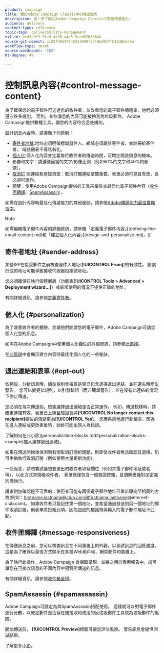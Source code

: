 ```yaml
---
product: campaign
title: 關於Adobe Campaign Classic中的傳遞能力
description: 進一步了解在Adobe Campaign Classic中管理傳遞能力。
audience: delivery
content-type: reference
topic-tags: deliverability-management
exl-id: dcd3a9f9-5fe9-4c28-a4a5-5aed67b036ab
source-git-commit: a129f49d4f045433899fd7fdbd057fb16d0ed36a
workflow-type: tm+mt
source-wordcount: '762'
ht-degree: 4%

---
```


# 控制訊息內容{#control-message-content}

為了確保您的電子郵件可送達您的收件者，並改善您的電子郵件傳遞率，他們必須遵守許多規則。 否則，某些消息的內容可能被檢測為垃圾郵件。 Adobe Campaign提供數種工具，讓您的內容符合這些規則。

設計訊息內容時，請遵循下列原則：

* [寄件者地址](#sender-address):地址必須明確標識發件人。網域必須屬於寄件者，並註冊給寄件者。 域註冊表不得私有化。
* [個人化](#personalization):個人化內容並定義每位收件者的傳送時間，可增加開啟訊息的機率。
* 影像和文字：請遵循適當的文字/影像比例（例如60%的文字和40%的影像）。
* [取消訂](#opt-out) 閱連結和登錄頁面：取消訂閱連結至關重要。表單必須可見且有效，且必須可運作。
* 預覽：使用Adobe Campaign提供的工具來檢查並最佳化電子郵件內容（[收件匣轉譯](#message-responsiveness)、[SpamAssassin](#spamassassin)）。

如需在設計內容時最佳化傳遞能力的其他秘訣，請參閱[Adobe傳遞能力最佳實務指南](https://experienceleague.adobe.com/docs/deliverability-learn/deliverability-best-practice-guide/content-best-practices-for-optimal-delivery.html)。

>[!NOTE]
>
>如需編輯電子郵件內容的詳細資訊，請參閱「定義電子郵件內容」](defining-the-email-content.md)和「建立個人化內容」](design-and-personalize.md)。[[

## 寄件者地址 {#sender-address}

某些ISP在接受郵件之前檢查發件人地址(**[!UICONTROL From]**)的有效性。 錯誤形成的地址可能導致接收伺服器拒絕該地址。

您必須確保在執行個體層級（功能表&#x200B;**[!UICONTROL Tools > Advanced > Deployment wizard...]**）或最常使用的情況下提供正確的地址。

有關詳細資訊，請參閱[定義寄件者](defining-the-email-content.md)。

## 個人化 {#personalization}

為了改善收件者的體驗，並讓他們開啟您的電子郵件，Adobe Campaign可讓您個人化您的訊息。

如需在Adobe Campaign中使用個人化欄位的詳細資訊，請參閱[此區段](personalization-fields.md)。

在[此區段](design-and-personalize.md#optimize-personalization)中會顯示建立內容時最佳化個人化的一些秘訣。

## 退出連結和表單 {#opt-out}

依預設，分析訊息時，[類型規則](steps-validating-the-delivery.md#validation-process-with-typologies)會檢查是否已包含選擇退出連結，並在遺失時產生警告。 您可以變更此規則，以引發錯誤（而非簡單警告），並在沒有此連結的情況下停止傳送。

您必須在每次傳送前，檢查選擇退出連結是否正常運作。 例如，傳送校樣時，請確定連結有效、表單已上線且驗證會將&#x200B;**[!UICONTROL No longer contact this recipient]**&#x200B;欄位的值變更為&#x200B;**[!UICONTROL Yes]**。 您應系統地進行此檢查，因為在進入連結或更改表單時，始終可能出現人為錯誤。

了解如何在此小節](personalization-blocks.md#personalization-blocks-example)插入選擇退出連結[。

如果在傳送開始後偵測到有關取消訂閱的問題，則即使收件者無法確認其選擇，仍可手動執行取消訂閱（例如使用大量更新功能）。

一般而言，請勿嘗試讓想要退出的收件者填寫欄位（例如其電子郵件地址或名稱），以此方式來阻礙收件者。 表單應僅包含一個驗證按鈕，且調解應僅對加密識別碼執行。

請求附加確認是不可靠的：使用者可能有兩個電子郵件地址已重新導向至相同的方塊(例如：firstname.lastname@club.com和firstname.lastname@internet-club.com)。 如果收件者只能記住第一個地址，並希望通過發送到另一個地址的郵件取消訂閱，則表單將拒絕此項，因為加密的標識符與輸入的電子郵件地址不匹配。

## 收件匣轉譯 {#message-responsiveness}

在傳送訊息之前，您可以檢查訊息在不同裝置上的外觀，以測試訊息的回應速度。 這是為了確保以最佳方式顯示在各種Web用戶端、網頁郵件和裝置上。

為了執行此操作，Adobe Campaign 會擷取呈現，並將之用於專用報告中。這可讓您在可接收訊息的不同內容中預覽所傳送的訊息。

有關詳細資訊，請參閱[收件箱呈現](inbox-rendering.md)。

## SpamAssassin {#spamassassin}

Adobe Campaign可設定為與SpamAssassin搭配使用。 這樣就可以對電子郵件進行分數，以確定郵件是否存在被接收時使用的反垃圾郵件工具視為垃圾郵件的風險。

開始傳送前， **[!UICONTROL Preview]**&#x200B;標籤可讓您評估風險。 警告訊息會提供測試結果。

了解更多[小節](spamassassin.md)。
